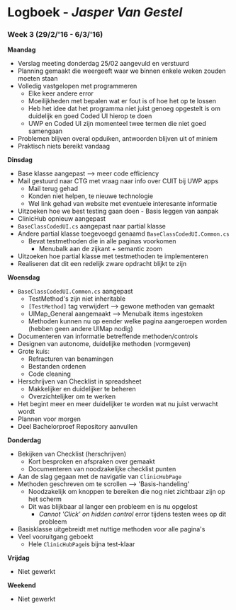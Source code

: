 # Logboek - _Jasper Van Gestel_

### Week 3 (29/2/'16 - 6/3/'16)
**Maandag**

* Verslag meeting donderdag 25/02 aangevuld en verstuurd
* Planning gemaakt die weergeeft waar we binnen enkele weken zouden moeten staan
* Volledig vastgelopen met programmeren
    * Elke keer andere error
    * Moeilijkheden met bepalen wat er fout is of hoe het op te lossen
    * Heb het idee dat het programma niet juist genoeg opgestelt is om duidelijk en goed Coded UI hierop te doen
    * UWP en Coded UI zijn momenteel twee termen die niet goed samengaan
* Problemen blijven overal opduiken, antwoorden blijven uit of miniem
* Praktisch niets bereikt vandaag

**Dinsdag**

* Base klasse aangepast --> meer code efficiency
* Mail gestuurd naar CTG met vraag naar info over CUIT bij UWP apps
    * Mail terug gehad
    * Konden niet helpen, te nieuwe technologie
    * Wel link gehad van website met eventuele interesante informatie
* Uitzoeken hoe we best testing gaan doen - Basis leggen van aanpak
* ClinicHub opnieuw aangepast
* `BaseClassCodedUI.cs` aangepast naar partial klasse
* Andere partial klasse toegevoegd genaamd `BaseClassCodedUI.Common.cs`
    * Bevat testmethoden die in alle paginas voorkomen
        * Menubalk aan de zijkant + semantic zoom
* Uitzoeken hoe partial klasse met testmethoden te implementeren
* Realiseren dat dit een redelijk zware opdracht blijkt te zijn

**Woensdag**

* `BaseClassCodedUI.Common.cs` aangepast
    * TestMethod's zijn niet inheritable
    * `[TestMethod]` tag verwijdert --> gewone methoden van gemaakt
    * UIMap_General aangemaakt --> Menubalk items ingestoken
    * Methoden kunnen nu op eender welke pagina aangeroepen worden (hebben geen andere UIMap nodig)
* Documenteren van informatie betreffende methoden/controls
* Designen van autonome, duidelijke methoden (vormgeven)
* Grote kuis:
    * Refracturen van benamingen
    * Bestanden ordenen
    * Code cleaning
* Herschrijven van Checklist in spreadsheet
    * Makkelijker en duidelijker te beheren
    * Overzichtelijker om te werken
* Het begint meer en meer duidelijker te worden wat nu juist verwacht wordt
* Plannen voor morgen
* Deel Bachelorproef Repository aanvullen

**Donderdag**

* Bekijken van Checklist (herschrijven)
  * Kort besproken en afspraken over gemaakt
  * Documenteren van noodzakelijke checklist punten
* Aan de slag gegaan met de navigatie van `ClinicHubPage` 
* Methoden geschreven om te scrollen --> 'Basis-handeling'
  * Noodzakelijk om knoppen te bereiken die nog niet zichtbaar zijn op het scherm
  * Dit was blijkbaar al langer een probleem en is nu opgelost
    * _Cannot 'Click' on hidden control_ error tijdens testen wees op dit probleem
* Basisklasse uitgebreidt met nuttige methoden voor alle pagina's
* Veel vooruitgang geboekt
  * Hele `ClinicHubPage`is bijna test-klaar

**Vrijdag**

* Niet gewerkt

**Weekend**

* Niet gewerkt